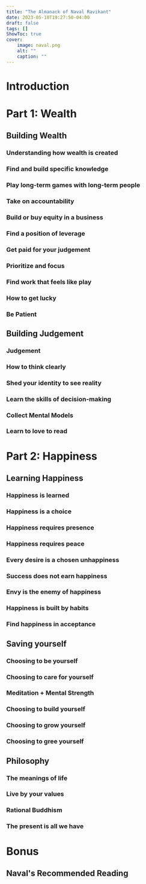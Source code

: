 ```yaml
---
title: "The Almanack of Naval Ravikant"
date: 2023-05-10T19:27:50-04:00
draft: false
tags: []
ShowToc: true
cover:
    image: naval.png
    alt: ""
    caption: ""
---
```

# Introduction

# Part 1: Wealth

## Building Wealth

### Understanding how wealth is created

### Find and build specific knowledge

### Play long-term games with long-term people

### Take on accountability

### Build or buy equity in a business

### Find a position of leverage

### Get paid for your judgement

### Prioritize and focus

### Find work that feels like play

### How to get lucky

### Be Patient

## Building Judgement

### Judgement

### How to think clearly

### Shed your identity to see reality

### Learn the skills of decision-making

### Collect Mental Models

### Learn to love to read

# Part 2: Happiness

## Learning Happiness

### Happiness is learned

### Happiness is a choice

### Happiness requires presence

### Happiness requires peace

### Every desire is a chosen unhappiness

### Success does not earn happiness

### Envy is the enemy of happiness

### Happiness is built by habits

### Find happiness in acceptance

## Saving yourself

### Choosing to be yourself

### Choosing to care for yourself

### Meditation + Mental Strength

### Choosing to build yourself 

### Choosing to grow yourself

### Choosing to gree yourself

## Philosophy

### The meanings of life

### Live by your values

### Rational Buddhism

### The present is all we have

# Bonus

## Naval's Recommended Reading

